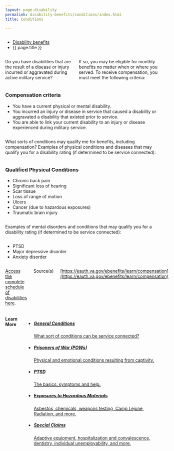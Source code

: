 ```yaml
---
layout: page-disability
permalink: disability-benefits/conditions/index.html
title: Conditions

---
```


<div class="splash" markdown="0">
<div class="row" markdown="0">
<div class="small-12 columns" markdown="0">


<ul class="breadcrumbs" role="menubar" aria-label="Primary">
<li class="parent"><a href="{{ site.url }}/disability-benefits/">Disability benefits</a></li>
<li class="active">{{ page.title }}</li>
</ul>

</div>
</div>
</div>

<div class="main" role="main" markdown="0">
<div class="section one" markdown="0">
<div class="primary" markdown="0">
<div class="row" markdown="0">
<div class="small-12 columns" markdown="1">

Do you have disabilities that are the result of a disease or injury incurred or aggravated during active military service?

If so, you may be eligible for monthly benefits no matter when or where you served. To receive compensation, you must meet the following criteria:

</div>

<div class="small-12 columns" markdown="0">
<div class="call-out" markdown="1">

### Compensation criteria

- You have a current physical or mental disability.
- You incurred an injury or disease in service that caused a disability or aggravated a disability that existed prior to service.
- You are able to link your current disability to an injury or disease experienced during military service.

</div>
</div>

<div class="small-12 columns" markdown="1">

What sorts of conditions may qualify me for benefits, including compensation?
Examples of physical conditions and diseases that may qualify you for a disability rating (if determined to be service connected):

</div>

<div class="small-12 columns" markdown="0">
<div class="call-out" markdown="1">

### Qualified Physical Conditions

- Chronic back pain
- Significant loss of hearing
- Scar tissue
- Loss of range of motion
- Ulcers
- Cancer (due to hazardous exposures)
- Traumatic brain injury

</div>
</div>

<div class="small-12 columns" markdown="1">

Examples of mental disorders and conditions that may qualify you for a disability rating (if determined to be service connected):

</div>

<div class="small-12 columns" markdown="0">
<div class="call-out" markdown="1">

- PTSD
- Major depressive disorder
- Anxiety disorder

</div>
</div>

<div class="small-12 columns" markdown="1">

[Access the complete schedule of disabilities here](http://www.benefits.va.gov/warms/bookc.asp).

Source(s)

[https://eauth.va.gov/ebenefits/learn/compensation](https://eauth.va.gov/ebenefits/learn/compensation)

</div>
</div>
</div>

<div class="navigation">
<div class="row">
<div class="small-12 columns">

<h4>Learn More</h4>

<ul class="small-block-grid-1 medium-block-grid-3 cards small">
<li>
<a href="{{ site.url }}/disability-benefits/conditions/general-conditions/">
<h5 class="alternate">General Conditions</h5>
<p>What sort of conditions can be service connected?</p>
</a>
</li>


<li>
<a href="{{ site.url }}/disability-benefits/conditions/pow/">
<h5 class="alternate">Prisoners of War (<abbr>POW</abbr>s)</h5>
<p>Physical and emotional conditions resulting from captivity.</p>
</a>
</li>


<li>
<a href="{{ site.url }}/disability-benefits/conditions/ptsd/">
<h5 class="alternate">PTSD</h5>
<p>The basics: symptoms and help.</p>
</a>
</li>

<li>
<a href="{{ site.url }}/disability-benefits/conditions/exposures-to-hazardous-materials/">
<h5 class="alternate">Exposures to Hazardous Materials</h5>
<p>Asbestos, chemicals, weapons testing, Camp Lejune, Radiation, and more.</p>
</a>
</li>


<li>
<a href="{{ site.url }}/disability-benefits/conditions/special-claims/">
<h5 class="alternate">Special Claims</h5>
<p>Adaptive equipment, hospitalization and convalescence, dentistry, individual unemployability, and more.</p>
</a>
</li>

</ul>
</div>
</div>
</div>

</div>
